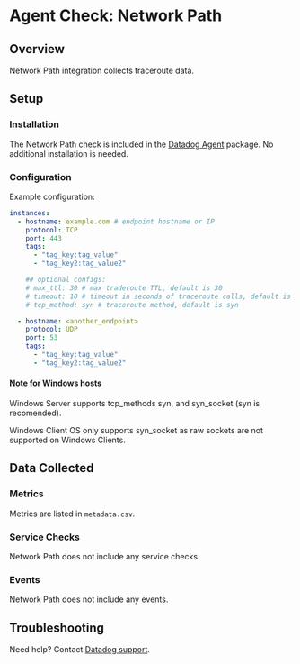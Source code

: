 # Agent Check: Network Path

## Overview

Network Path integration collects traceroute data.

## Setup

### Installation

The Network Path check is included in the [Datadog Agent][1] package.
No additional installation is needed.

### Configuration

Example configuration:

```yaml
instances:
  - hostname: example.com # endpoint hostname or IP
    protocol: TCP
    port: 443
    tags:
      - "tag_key:tag_value"
      - "tag_key2:tag_value2"

    ## optional configs:
    # max_ttl: 30 # max traderoute TTL, default is 30
    # timeout: 10 # timeout in seconds of traceroute calls, default is 10s
    # tcp_method: syn # traceroute method, default is syn

  - hostname: <another_endpoint>
    protocol: UDP
    port: 53
    tags:
      - "tag_key:tag_value"
      - "tag_key2:tag_value2"
```
#### Note for Windows hosts
Windows Server supports tcp_methods syn, and syn_socket (syn is recomended).

Windows Client OS only supports syn_socket as raw sockets are not supported on Windows Clients. 



## Data Collected

### Metrics

Metrics are listed in `metadata.csv`.

### Service Checks

Network Path does not include any service checks.

### Events

Network Path does not include any events.

## Troubleshooting

Need help? Contact [Datadog support][2].

[1]: /account/settings/agent/latest

[2]: https://docs.datadoghq.com/help/

